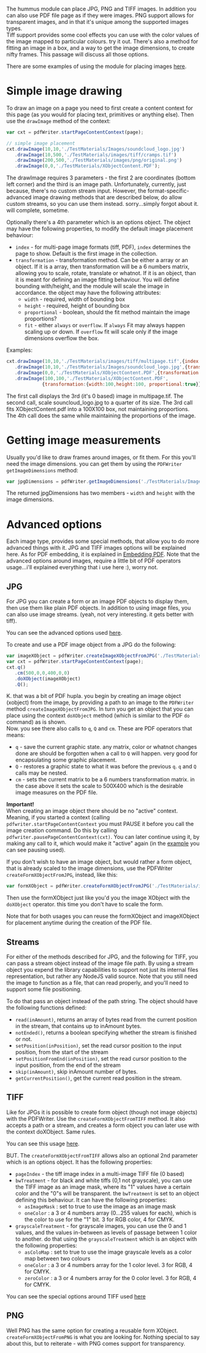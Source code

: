 The hummus module can place JPG, PNG and TIFF images. In addition you can also use PDF file page as if they were images. 
PNG support allows for transparent images, and in that it's unique among the supported images types.  
Tiff support provides some cool effects you can use with the color values of the image mapped to particular colours. try it out. There's also a method for fitting an image in a box, and a way to get the image dimensions, to create nifty frames. This passage will discuss all those options.

There are some examples of using the module for placing images [here](../tests/HighLevelImages.js). 

# Simple image drawing

To draw an image on a page you need to first create a content context for this page (as you would for placing text, primitives or anything else). Then use the `drawImage` method of the context:

```javascript
var cxt = pdfWriter.startPageContentContext(page);

// simple image placement
cxt.drawImage(10,10,'./TestMaterials/Images/soundcloud_logo.jpg')
   .drawImage(10,500,'./TestMaterials/images/tiff/cramps.tif')
   .drawImage(200,500,'./TestMaterials/images/png/original.png')
   .drawImage(0,0,'./TestMaterials/XObjectContent.PDF');
```

The drawImage requires 3 parameters - the first 2 are coordinates (bottom left corner) and the third is an image path. Unfortunately, currently, just because, there's no custom stream input. However, the format-specific-advanced image drawing methods that are described below, do allow custom streams, so you can use them instead. sorry...simply forgot about it. will complete, sometime.

Optionally there's a 4th parameter which is an options object. The object may have the following properties, to modify the default image placement behaviour:

* `index` - for multi-page image formats (tiff, PDF), `index` determines the page to show. Default is the first image in the collection.
* `transformation` - transformation method. Can be either a array or an object. If it is a array, then transformation will be a 6 numbers matrix, allowing you to scale, rotate, translate or whatnot. If it is an object, than it is meant for defining an image fitting behaviour. You will define bounding with/height, and the module will scale the image in accordance. the object may have the following attributes:
    *  `width` - required, width of bounding box
    * `height` - required, height of bounding box
    * `proportional` - boolean, should the fit method maintain the image proportions?
    * `fit` - either `always` or `overflow`. If `always` Fit may always happen scaling up or down. If `overflow` fit will scale only if the image dimensions overflow the box.

Examples:

```javascript
cxt.drawImage(10,10,'./TestMaterials/images/tiff/multipage.tif',{index:2})
   .drawImage(10,10,'./TestMaterials/Images/soundcloud_logo.jpg',{transformation:[0.25,0,0,0.25,0,0]})
   .drawImage(0,0,'./TestMaterials/XObjectContent.PDF',{transformation:{width:100,height:100}})
   .drawImage(100,100,'./TestMaterials/XObjectContent.PDF',
             {transformation:{width:100,height:100, proportional:true}});
```

The first call displays the 3rd (it's 0 based) image in multipage.tif.
The second call, scale souncloud_logo.jpg to a quarter of its size.
The 3rd call fits XObjectContent.pdf into a 100X100 box, not maintaining proportions. The 4th call does the same while maintaining the proportions of the image.

# Getting image measurements

Usually you'd like to draw frames around images, or fit them. For this you'll need the image dimensions. you can get them by using the `PDFWriter` `getImageDimensions` method:

```javascript
var jpgDimensions = pdfWriter.getImageDimensions('./TestMaterials/Images/soundcloud_logo.jpg'); 
```

The returned jpgDimensions has two members - `width` and `height` with the image dimensions.

# Advanced options

Each image type, provides some special methods, that allow you to do more advanced things with it. JPG and TIFF images options will be explained here. As for PDF embedding, it is explained in [Embedding PDF](./Embedding-pdf.md). Note that the advanced options around images, require a little bit of PDF operators usage...i'll explained everything that i use here :), worry not.

## JPG

For JPG you can create a form or an image PDF objects to display them, then use them like plain PDF objects. In addition to using image files, you can also use image streams. (yeah, not very interesting. it gets better with tiff). 

You can see the advanced options used [here](../tests/BasicJPGImagesTest.js).

To create and use a PDF image object from a JPG do the following:

```javascript
var imageXObject = pdfWriter.createImageXObjectFromJPG('./TestMaterials/images/otherStage.JPG');
var cxt = pdfWriter.startPageContentContext(page);
cxt.q()
   .cm(500,0,0,400,0,0)
   .doXObject(imageXObject)
   .Q();
```

K. that was a bit of PDF hupla.  you begin by creating an image object (xobject) from the image, by providing a path to an image to the `PDFWriter` method `createImageXObjectFromJPG`. In turn you get an object that you can place using the context `doXObject` method (which is similar to the PDF `do` command) as is shown.     
Now. you see there also calls to `q`, `Q` and `cm`. These are PDF operators that means:    
* `q` - save the current graphic state. any matrix, color or whatnot changes done are should be forgotten when a call to `Q` will happen. very good for encapsulating some graphic placement.
* `Q` - restores a graphic state to what it was before the previous `q`. `q` and `Q` calls may be nested.
* `cm` - sets the current matrix to be a 6 numbers transformation matrix. in the case above it sets the scale to 500X400 which is the desirable image measures on the PDF file.

**Important!**     
When creating an image object there should be no "active" context. Meaning, if you started a context (calling `pdfwriter.startPageContentContext` you must PAUSE it before you call the image creation command. Do this by calling `pdfwriter.pausePageContentContext(cxt)`. You can later continue using it, by making any call to it, which would make it "active" again (in the [example](../tests/BasicJPGImagesTest.js) you can see pausing used).

If you don't wish to have an image object, but would rather a form object, that is already scaled to the image dimensions, use the PDFWriter `createFormXObjectFromJPG`, instead, like this:

```javascript
var formXObject = pdfWriter.createFormXObjectFromJPG('./TestMaterials/images/otherStage.JPG');
```

Then use the formXObject just like you'd you the image XObject with the `doXObject` operator. this time you don't have to scale the form.

Note that for both usages you can reuse the formXObject and imageXObject for placement anytime during the creation of the PDF file.

## Streams

For either of the methods described for JPG, and the following for TIFF, you can pass a stream object instead of the image file path. By using a stream object you expend the library capabilities to support not just its internal files representation, but rather any NodeJS valid source. Note that you still need the image to function as a file, that can read properly, and you'll need to support some file positioning.

To do that pass an object instead of the path string. The object should have the following functions defined:
* `read(inAmount)`, returns an array of bytes read from the current position in the stream, that contains up to inAmount bytes.
* `notEnded()`, returns a boolean specifying whether the stream is finished or not.
* `setPosition(inPosition)`, set the read cursor position to the input position, from the start of the stream
* `setPositionFromEnd(inPosition)`, set the read cursor position to the input position, from the end of the stream
* `skip(inAmount)`, skip inAmount number of bytes.
* `getCurrentPosition()`, get the current read position in the stream.


## TIFF

Like for JPGs it is possible to create form object (though not image objects) with the PDFWriter. Use the 
`createFormXObjectFromTIFF` method. It also accepts a path or a stream, and creates a form object you can later use with the context doXObject. Same rules.

You can see this usage [here](../tests/TiffImageTest.js).

BUT. The `createFormXObjectFromTIFF` allows also an optional 2nd parameter which is an options object. It has the following properties:
* `pageIndex` - the tiff image index in a multi-image TIFF file (0 based)
* `bwTreatment` - for black and white tiffs (0,1 not grayscale), you can use the TIFF image as an image mask, where its "1" values have a certain color and the "0"s will be transparent. the `bwTreatment` is set to an object defining this behaviour. It can have the following properties:
    * `asImageMask` : set to true to use the image as an image mask
    * `oneColor` : a 3 or 4 numbers array (0...255 values for each), which is the color to use for the "1" bit. 3 for RGB color, 4 for CMYK.
* `grayscaleTreatment` - for grayscale images, you can use the 0 and 1 values, and the values in-between as levels of passage between 1 color to another. do that using the `grayscaleTreatment` which is an object with the following properties:
    * `asColoMap` : set to true to use the image grayscale levels as a color map between two colours
    * `oneColor` : a 3 or 4 numbers array for the 1 color level. 3 for RGB, 4 for CMYK.
    * `zeroColor` : a 3 or 4 numbers array for the 0 color level. 3 for RGB, 4 for CMYK.

You can see the special options around TIFF used [here](../tests/TiffSpecialsTest.js)

## PNG

Well PNG has the same option for creating a reusable form XObject. `createFormXObjectFromPNG` is what you are looking for. Nothing special to say about this, but to reiterate - with PNG comes support for transparency.